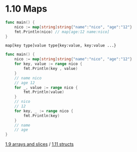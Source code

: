 # 1.10 Maps

```go
func main() {
	nico := map[string]string{"name":"nico", "age":"12"}
	fmt.Println(nico) // map[age:12 name:nico]
}
```

`map[key type]value type{key:value, key:value ...}`

```go
func main() {
	nico := map[string]string{"name":"nico", "age":"12"}
	for key, value := range nico {
		fmt.Println(key , value)
	}
	// name nico
	// age 12
	for _, value := range nico {
		fmt.Println(value)
	}
	// nico
	// 12
	for key, _ := range nico {
		fmt.Println(key)
	}
	// name
	// age
}
```

[1.9 arrays and slices](1.9.arrays-and-slices.md) / [1.11 structs](1.11.structs.md)
